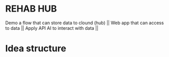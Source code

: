 # REHAB HUB 
Demo a flow that can store data to clound (hub) ||
Web app that can access to data ||
Apply API AI to interact with data ||
# Idea structure

